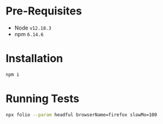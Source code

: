 # Pre-Requisites
- Node `v12.18.3`
- npm `6.14.6`

# Installation
```sh
npm i
```
 
# Running Tests
```sh
npx folio --param headful browserName=firefox slowMo=100
```